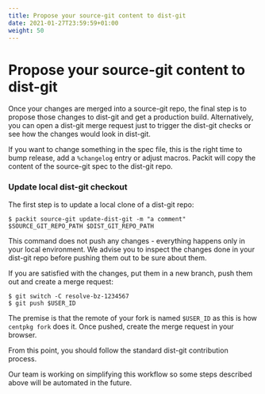 ```yaml
---
title: Propose your source-git content to dist-git
date: 2021-01-27T23:59:59+01:00
weight: 50
---
```


# Propose your source-git content to dist-git

Once your changes are merged into a source-git repo, the final step is to
propose those changes to dist-git and get a production build. Alternatively,
you can open a dist-git merge request just to trigger the dist-git checks or
see how the changes would look in dist-git.

If you want to change something in the spec file, this is the right time to
bump release, add a `%changelog` entry or adjust macros. Packit will copy the
content of the source-git spec to the dist-git repo.


### Update local dist-git checkout

The first step is to update a local clone of a dist-git repo:

    $ packit source-git update-dist-git -m "a comment" $SOURCE_GIT_REPO_PATH $DIST_GIT_REPO_PATH

This command does not push any changes - everything happens only in your local
environment. We advise you to inspect the changes done in your dist-git repo
before pushing them out to be sure about them.

If you are satisfied with the changes, put them in a new branch, push them out
and create a merge request:

    $ git switch -C resolve-bz-1234567
    $ git push $USER_ID

The premise is that the remote of your fork is named `$USER_ID` as this is how
`centpkg fork` does it. Once pushed, create the merge request in your browser.

From this point, you should follow the standard dist-git contribution process.

Our team is working on simplifying this workflow so some steps described above
will be automated in the future.
